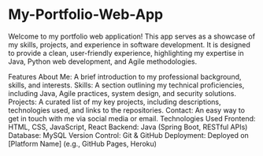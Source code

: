 # My-Portfolio-Web-App

Welcome to my portfolio web application! This app serves as a showcase of my skills, projects, and experience in software development. It is designed to provide a clean, user-friendly experience, highlighting my expertise in Java, Python web development, and Agile methodologies.

Features
About Me: A brief introduction to my professional background, skills, and interests.
Skills: A section outlining my technical proficiencies, including Java, Agile practices, system design, and security solutions.
Projects: A curated list of my key projects, including descriptions, technologies used, and links to the repositories.
Contact: An easy way to get in touch with me via social media or email.
Technologies Used
Frontend: HTML, CSS, JavaScript, React
Backend: Java (Spring Boot, RESTful APIs)
Database: MySQL
Version Control: Git & GitHub
Deployment: Deployed on [Platform Name] (e.g., GitHub Pages, Heroku)
